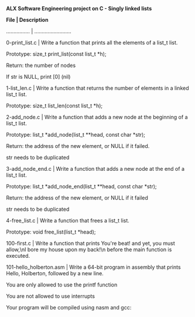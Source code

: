 **ALX Software Engineering project on C - Singly linked lists**

**File | Description** 

................ | .........................

0-print_list.c | Write a function that prints all the elements of a list_t list.

Prototype: size_t print_list(const list_t *h);

Return: the number of nodes

If str is NULL, print [0] (nil)

1-list_len.c | Write a function that returns the number of elements in a linked list_t list.

Prototype: size_t list_len(const list_t *h);

2-add_node.c | Write a function that adds a new node at the beginning of a list_t list.

Prototype: list_t *add_node(list_t **head, const char *str);

Return: the address of the new element, or NULL if it failed.

str needs to be duplicated

3-add_node_end.c | Write a function that adds a new node at the end of a list_t list.

Prototype: list_t *add_node_end(list_t **head, const char *str);

Return: the address of the new element, or NULL if it failed

str needs to be duplicated

4-free_list.c | Write a function that frees a list_t list.

Prototype: void free_list(list_t *head);

100-first.c | Write a function that prints You're beat! and yet, you must allow,\nI bore my house upon my back!\n before the main function is executed.

101-hello_holberton.asm | Write a 64-bit program in assembly that prints Hello, Holberton, followed by a new line.

You are only allowed to use the printf function

You are not allowed to use interrupts

Your program will be compiled using nasm and gcc:


